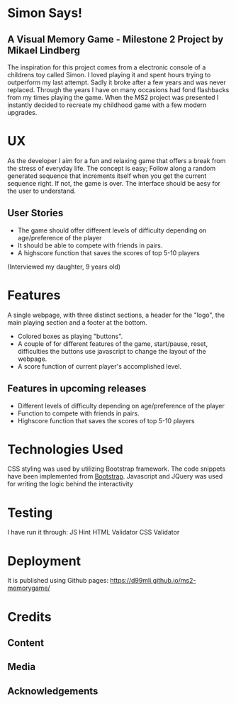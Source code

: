 # Simon Says!

## A Visual Memory Game - Milestone 2 Project by Mikael Lindberg

The inspiration for this project comes from a electronic console of a childrens toy called Simon. I loved playing it and spent hours trying to outperform my last attempt.
Sadly it broke after a few years and was never replaced. Through the years I have on many occasions had fond flashbacks from my times playing the game. 
When the MS2 project was presented I instantly decided to recreate my childhood game with a few modern upgrades.

# UX

As the developer I aim for a fun and relaxing game that offers a break from the stress of everyday life. The concept is easy; 
Follow along a random generated sequence that increments itself when you get the current sequence right. If not, the game is over. 
The interface should be aesy for the user to understand.

## User Stories
- The game should offer different levels of difficulty depending on age/preference of the player 
- It should be able to compete with friends in pairs.
- A highscore function that saves the scores of top 5-10 players

(Interviewed my daughter, 9 years old)

# Features
A single webpage, with three distinct sections, a header for the "logo", the main playing section and a footer at the bottom.

- Colored boxes as playing "buttons".
- A couple of <buttons> for different features of the game, start/pause, reset, difficulties
    the buttons use javascript to change the layout of the webpage.
- A score function of current player's accomplished level.

## Features in upcoming releases

- Different levels of difficulty depending on age/preference of the player 
- Function to compete with friends in pairs.
- Highscore function that saves the scores of top 5-10 players

# Technologies Used 

CSS styling was used by utilizing Bootstrap framework. The code snippets have been implemented from [Bootstrap](getbootstrap.com).
Javascript and JQuery was used for writing the logic behind the interactivity

# Testing

I have run it through:
JS Hint
HTML Validator
CSS Validator

# Deployment
It is published using Github pages: https://d99mli.github.io/ms2-memorygame/
# Credits

## Content

## Media

## Acknowledgements




